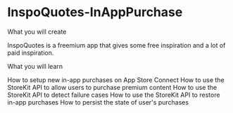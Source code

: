 # InspoQuotes-InAppPurchase

What you will create

InspoQuotes is a freemium app that gives some free inspiration and a lot of paid inspiration.

What you will learn

How to setup new in-app purchases on App Store Connect
How to use the StoreKit API to allow users to purchase premium content
How to use the StoreKit API to detect failure cases
How to use the StoreKit API to restore in-app purchases
How to persist the state of user's purchases
